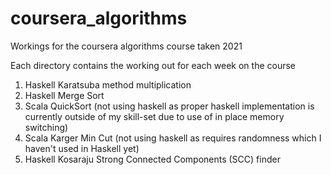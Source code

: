 # coursera_algorithms
Workings for the coursera algorithms course taken 2021

Each directory contains the working out for each week on the course

1. Haskell Karatsuba method multiplication
2. Haskell Merge Sort
3. Scala QuickSort (not using haskell as proper haskell implementation is currently outside of my
	 skill-set due to use of in place memory switching)
4. Scala Karger Min Cut (not using haskell as requires randomness which I haven't used in Haskell
	 yet)
5. Haskell Kosaraju Strong Connected Components (SCC) finder
